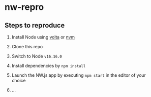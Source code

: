 # nw-repro

## Steps to reproduce

1. Install Node using [volta](https://volta.sh/) or [nvm](https://github.com/nvm-sh/nvm)

1. Clone this repo

1. Switch to Node `v16.16.0`

1. Install dependencies by `npm install`

1. Launch the NW.js app by executing `npm start` in the editor of your choice

1. ...
